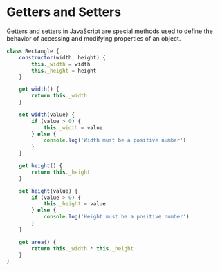 # Getters and Setters

Getters and setters in JavaScript are special methods used to define the behavior of accessing and modifying properties of an object.

```js
class Rectangle {
    constructor(width, height) {
        this._width = width
        this._height = height
    }

    get width() {
        return this._width
    }

    set width(value) {
        if (value > 0) {
            this._width = value
        } else {
            console.log('Width must be a positive number')
        }
    }

    get height() {
        return this._height
    }

    set height(value) {
        if (value > 0) {
            this._height = value
        } else {
            console.log('Height must be a positive number')
        }
    }

    get area() {
        return this._width * this._height
    }
}
```
